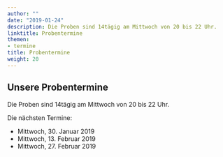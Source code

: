```yaml
---
author: ""
date: "2019-01-24"
description: Die Proben sind 14tägig am Mittwoch von 20 bis 22 Uhr.
linktitle: Probentermine
themen:
- termine
title: Probentermine
weight: 20
---
```



## Unsere Probentermine

Die Proben sind 14tägig am Mittwoch von 20 bis 22 Uhr.

Die nächsten Termine:

* Mittwoch, 30. Januar 2019
* Mittwoch, 13. Februar 2019
* Mittwoch, 27. Februar 2019


